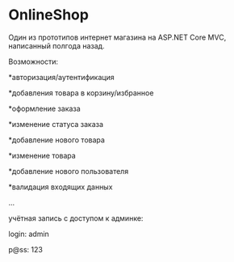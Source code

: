 # OnlineShop
Один из прототипов интернет магазина на ASP.NET Core MVC, написанный полгода назад. 

Возможности:

*авторизация/аутентификация

*добавления товара в корзину/избранное

*оформление заказа

*изменение статуса заказа

*добавление нового товара

*изменение товара

*добавление нового пользователя

*валидация входящих данных

...

учётная запись с доступом к админке:

login: admin 

p@ss: 123
